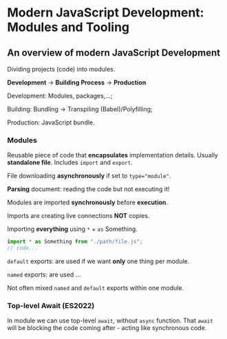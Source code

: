 # Modern JavaScript Development: Modules and Tooling

## An overview of modern JavaScript Development

Dividing projects (code) into modules.

**Development** -> **Building Process** -> **Production**

Development: Modules, packages,...;

Building: Bundling -> Transpiling (Babel)/Polyfilling;

Production: JavaScript bundle.

### Modules

Reusable piece of code that **encapsulates** implementation details. Usually **standalone file**. Includes `import` and `export`.

File downloading **asynchronously** if set to `type="module"`.

**Parsing** document: reading the code but not executing it!

Modules are imported **synchronously** before **execution**.

Imports are creating live connections **NOT** copies.

Importing **everything** using `*` + `as` Something.
```js
import * as Something from "./path/file.js";
// code...
```
`default` exports: are used if we want **only** one thing per module.

`named` exports: are used ...

Not often mixed `named` and `default` exports within one module.

### Top-level Await (ES2022)

In module we can use top-level `await`, without `async` function. That `await` will be blocking the code coming after - acting like synchronous code.